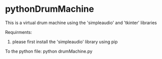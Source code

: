 # pythonDrumMachine

This is a virtual drum machine using the 'simpleaudio' and 'tkinter' libraries

Requirments:
1. please first install the 'simpleaudio' library using pip

To the python file:
python drumMachine.py

